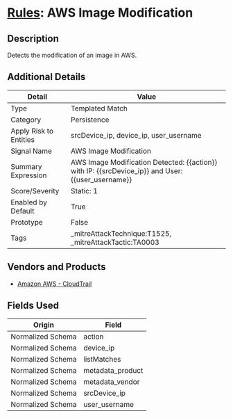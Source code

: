 # [Rules](README.md): AWS Image Modification

## Description
Detects the modification of an image in AWS.

## Additional Details
|Detail|Value|
|----|----|
|Type|Templated Match|
|Category|Persistence|
|Apply Risk to Entities|srcDevice_ip, device_ip, user_username|
|Signal Name|AWS Image Modification|
|Summary Expression|AWS Image Modification Detected: {{action}} with IP: {{srcDevice_ip}} and User: {{user_username}}|
|Score/Severity|Static: 1|
|Enabled by Default|True|
|Prototype|False|
|Tags|_mitreAttackTechnique:T1525, _mitreAttackTactic:TA0003|
## Vendors and Products
- [Amazon AWS - CloudTrail](../products/033624b0-218e-4dcb-b93f-0f1fb1806c56.md)


## Fields Used

|Origin|Field|
|----|----|
|Normalized Schema|action|
|Normalized Schema|device_ip|
|Normalized Schema|listMatches|
|Normalized Schema|metadata_product|
|Normalized Schema|metadata_vendor|
|Normalized Schema|srcDevice_ip|
|Normalized Schema|user_username|


